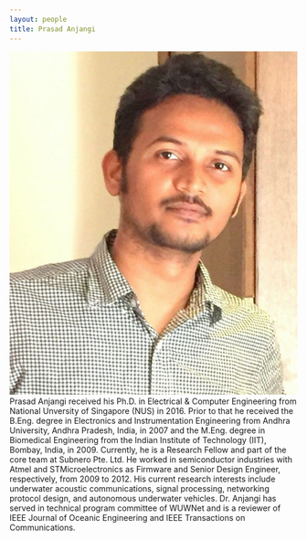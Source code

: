 ```yaml
---
layout: people
title: Prasad Anjangi
---
```


<div style="float: left;">
	<img src="/images/prasad.jpg">
Prasad Anjangi received his Ph.D. in Electrical & Computer Engineering from National Unversity of Singapore (NUS) in 2016. Prior to that he received the B.Eng. degree in Electronics and Instrumentation Engineering from Andhra University, Andhra Pradesh, India, in 2007 and the M.Eng. degree in Biomedical Engineering from the Indian Institute of Technology (IIT), Bombay, India, in 2009. Currently, he is a Research Fellow and part of the core team at Subnero Pte. Ltd. He worked in semiconductor industries with Atmel and STMicroelectronics as Firmware and Senior Design Engineer, respectively, from 2009 to 2012. His current research interests include underwater acoustic communications, signal processing, networking protocol design, and autonomous underwater vehicles.
Dr. Anjangi has served in technical program committee of WUWNet and is a reviewer of IEEE Journal of Oceanic Engineering and IEEE Transactions on Communications.
</div>


```
[1] P. Anjangi and M. Chitre, “Propagation Delay Aware Unslotted Schedules with Variable Packet Duration for Underwater Acoustic Networks,” IEEE Journal of Oceanic Engineering, pp. 1-17, January 2017.

[2] P. Anjangi and M. Chitre, “Experimental Demonstration of Super-TDMA: A MAC Protocol Exploiting Large Propagation Delays in Underwater Acoustic Networks,” in Underwater Communications Networking (Ucomms 2016), (Lerici, Italy), September 2016. (Invited).

[3] P. Anjangi and M. Chitre, “Unslotted Transmission Schedules for Practical Underwater Acoustic Multihop Grid Networks with Large Propagation Delays,” in Underwater Communications Networking (Ucomms 2016), (Lerici, Italy), September 2016. (Invited).

[4] P. Anjangi and M. Chitre, “Design and Implementation of Super-TDMA: A MAC Protocol Exploiting Large Propagation Delays for Underwater Acoustic Networks,” in WUWNet’15, (Washington DC, USA), October 2015. (Best Experimental Student Paper Award).

[5] P. Anjangi and M. Chitre, “Scheduling Algorithm with Transmission Power Control for Random Underwater Acoustic Networks,” in IEEE OCEANS’15, (Genoa, Italy), May 2015.

```
